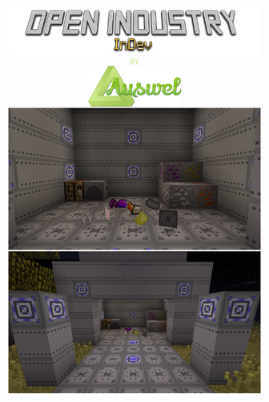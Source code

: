<p align="center" style="color:#C7E683;margin:0px;padding:0px;">
  <img src="https://raw.githubusercontent.com/Auswel/auswel.github.io/master/images/modbanners/INDEV.png" />
   BY <br/>
  <img src="https://raw.githubusercontent.com/Auswel/auswel.github.io/master/images/logo_372x162.png" width="186px" height="81px" />
  <img src="/Screenshots/0.9.5/0.9.5_01.png?raw=true" />
<img src="/Screenshots/0.9.5/0.9.5_02.png?raw=true" />
</p>

